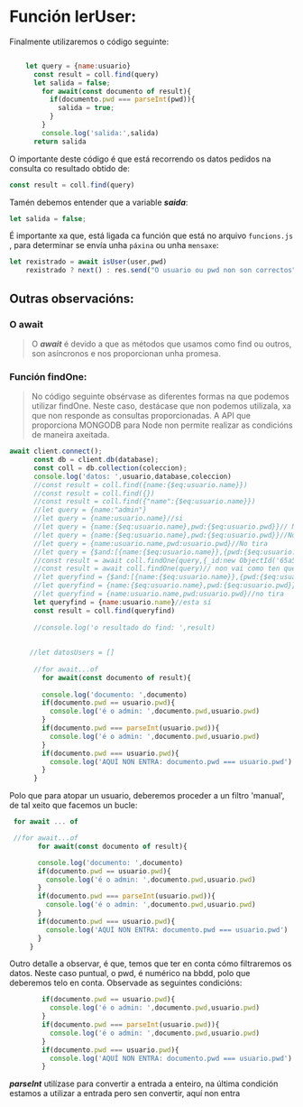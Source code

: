 # Función lerUser: 



Finalmente utilizaremos o código seguinte:

```javascript

    let query = {name:usuario}
      const result = coll.find(query)
      let salida = false;
        for await(const documento of result){
          if(documento.pwd === parseInt(pwd)){
            salida = true;
          }
        }  
        console.log('salida:',salida)
      return salida
```

O importante deste código é que está recorrendo os datos pedidos na consulta co resultado obtido de:

```javascript
const result = coll.find(query)
```

Tamén debemos entender que a variable ***saida***:
```javascript
let salida = false;
```
É importante xa que, está ligada ca función que está no arquivo ```funcions.js``` , para determinar se envía unha ```páxina``` ou unha ```mensaxe```:

```javascript
let rexistrado = await isUser(user,pwd)
    rexistrado ? next() : res.send("O usuario ou pwd non son correctos")


```

## Outras observacións:

### O await

> O ***await*** é devido a que as métodos que usamos como find ou outros, son asíncronos e nos proporcionan unha promesa.

### Función findOne: 
> No código seguinte obsérvase as diferentes formas na que podemos utilizar findOne. Neste caso, destácase que non podemos utilizala, xa que non responde as consultas proporcionadas. A API que proporciona MONGODB para Node non permite realizar as condicións de maneira axeitada.


```javascript
await client.connect();
      const db = client.db(database);
      const coll = db.collection(coleccion);
      console.log('datos: ',usuario,database,coleccion)
      //const result = coll.find({name:{$eq:usuario.name}})
      //const result = coll.find({})
      //const result = coll.find({"name":{$eq:usuario.name}})
      //let query = {name:"admin"}
      //let query = {name:usuario.name}//si
      //let query = {name:{$eq:usuario.name},pwd:{$eq:usuario.pwd}}// No tira
      //let query = {name:{$eq:usuario.name},pwd:{$eq:usuario.pwd}}//No tira
      //let query = {name:usuario.name,pwd:usuario.pwd}//No tira
      //let query = {$and:[{name:{$eq:usuario.name}},{pwd:{$eq:usuario.pwd}}]}// No tira
      //const result = await coll.findOne(query,{_id:new ObjectId('65a5905a07aaa17e85ce2cfb')})//si
      //const result = await coll.findOne(query)// non vai como ten que ir
      //let queryfind = {$and:[{name:{$eq:usuario.name}},{pwd:{$eq:usuario.pwd}}]}//no tira
      //let queryfind = {name:{$eq:usuario.name},pwd:{$eq:usuario.pwd}}//no tira
      //let queryfind = {name:usuario.name,pwd:usuario.pwd}//no tira
      let queryfind = {name:usuario.name}//esta sí
      const result = coll.find(queryfind)
      
      //console.log('o resultado do find: ',result)
     
      
     //let datosUsers = []
      
      //for await...of
        for await(const documento of result){
 
        console.log('documento: ',documento)
        if(documento.pwd == usuario.pwd){
          console.log('é o admin: ',documento.pwd,usuario.pwd)
        }  
        if(documento.pwd === parseInt(usuario.pwd)){
          console.log('é o admin: ',documento.pwd,usuario.pwd)
        }  
        if(documento.pwd === usuario.pwd){
          console.log('AQUÍ NON ENTRA: documento.pwd === usuario.pwd')
        }     
      }  
```



Polo que para atopar un usuario, deberemos proceder a un filtro 'manual', de tal xeito que facemos un bucle:
 ```javascript
  for await ... of 

  //for await...of
        for await(const documento of result){
 
        console.log('documento: ',documento)
        if(documento.pwd == usuario.pwd){
          console.log('é o admin: ',documento.pwd,usuario.pwd)
        }  
        if(documento.pwd === parseInt(usuario.pwd)){
          console.log('é o admin: ',documento.pwd,usuario.pwd)
        }  
        if(documento.pwd === usuario.pwd){
          console.log('AQUÍ NON ENTRA: documento.pwd === usuario.pwd')
        }     
      } 
```




Outro detalle a observar, é que, temos que ter en conta cómo filtraremos os datos. Neste caso puntual, o pwd, é numérico na bbdd, polo que deberemos telo en conta. Observade as seguintes condicións:

```javascript
        if(documento.pwd == usuario.pwd){
          console.log('é o admin: ',documento.pwd,usuario.pwd)
        }  
        if(documento.pwd === parseInt(usuario.pwd)){
          console.log('é o admin: ',documento.pwd,usuario.pwd)
        }  
        if(documento.pwd === usuario.pwd){
          console.log('AQUÍ NON ENTRA: documento.pwd === usuario.pwd')
        } 

```
***parseInt*** utilízase para convertir a entrada a enteiro, na última condición estamos a utilizar a entrada pero sen convertir, aquí non entra

